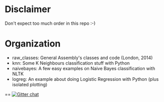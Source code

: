 Disclaimer
==

Don't expect too much order in this repo :-)

Organization
==

- raw_classes: General Assembly's classes and code (London, 2014)
- knn: Some K Neighbours classification stuff with Python
- naivebayes: A few easy examples on Naive Bayes classification with NLTK
- logreg: An example about doing Logistic Regression with Python (plus isolated plotting)

==
[![Gitter chat](https://badges.gitter.im/tomaspdc/datascience.png)](https://gitter.im/tomaspdc/datascience)
